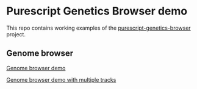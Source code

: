 # Purescript Genetics Browser demo

This repo contains working examples of the
[purescript-genetics-browser](https://github.com/chfi/purescript-genetics-browser)
project.

## Genome browser
[Genome browser demo](./track/index.html)

[Genome browser demo with multiple tracks](./multiple/index.html)
